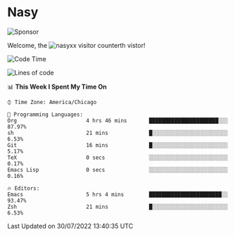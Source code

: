 # Nasy

<!--
<p align="center">
<img height="200" src="https://github-readme-stats.vercel.app/api?username=nasyxx&count_private=true&show_icons=true&theme=dracula&include_all_commits=true"/>
<img height="200" src="https://github-readme-stats.vercel.app/api/top-langs/?username=nasyxx&theme=dracula&hide=html,jupyter+notebook&count_private=true&show_icons=true"/>
</p>

  
----------------
-->

![Sponsor](https://img.shields.io/static/v1.svg?label=Sponsor&message=%E2%9D%A4&logo=GitHub&style=flat&color=pink)
 
Welcome, the ![nasyxx visitor counter](https://count.getloli.com/get/@nasyxx?theme=rule34)th vistor!
 
<!--START_SECTION:waka-->
![Code Time](http://img.shields.io/badge/Code%20Time-2%2C529%20hrs%202%20mins-blue)

![Lines of code](https://img.shields.io/badge/From%20Hello%20World%20I%27ve%20Written-5%20Million%20lines%20of%20code-blue)

📊 **This Week I Spent My Time On** 

```text
⌚︎ Time Zone: America/Chicago

💬 Programming Languages: 
Org                      4 hrs 46 mins       ██████████████████████░░░   87.97% 
sh                       21 mins             █░░░░░░░░░░░░░░░░░░░░░░░░   6.53% 
Git                      16 mins             █░░░░░░░░░░░░░░░░░░░░░░░░   5.17% 
TeX                      0 secs              ░░░░░░░░░░░░░░░░░░░░░░░░░   0.17% 
Emacs Lisp               0 secs              ░░░░░░░░░░░░░░░░░░░░░░░░░   0.16%

🔥 Editors: 
Emacs                    5 hrs 4 mins        ███████████████████████░░   93.47% 
Zsh                      21 mins             █░░░░░░░░░░░░░░░░░░░░░░░░   6.53%

```


 Last Updated on 30/07/2022 13:40:35 UTC
<!--END_SECTION:waka-->

<!-- ![visitors](https://visitor-badge.laobi.icu/badge?page_id=nasyxx.nasyxx) -->
